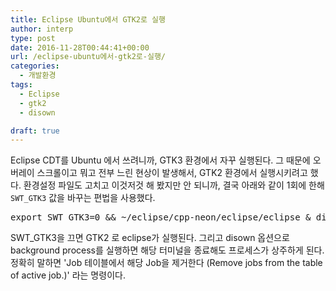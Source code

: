 ```yaml
---
title: Eclipse Ubuntu에서 GTK2로 실행
author: interp
type: post
date: 2016-11-28T00:44:41+00:00
url: /eclipse-ubuntu에서-gtk2로-실행/
categories:
  - 개발환경
tags:
  - Eclipse
  - gtk2
  - disown

draft: true
---
```

Eclipse CDT를 Ubuntu 에서 쓰려니까, GTK3 환경에서 자꾸 실행된다. 그 때문에 오버레이 스크롤이고 뭐고 전부 느린 현상이 발생해서, GTK2 환경에서 실행시키려고 했다. 환경설정 파일도 고치고 이것저것 해 봤지만 안 되니까, 결국 아래와 같이 1회에 한해 `SWT_GTK3` 값을 바꾸는 편법을 사용했다.

<pre class="brush: bash; title: ; notranslate" title="">export SWT_GTK3=0 && ~/eclipse/cpp-neon/eclipse/eclipse & disown
</pre>

SWT_GTK3을 끄면 GTK2 로 eclipse가 실행된다. 그리고 disown 옵션으로 background process를 실행하면 해당 터미널을 종료해도 프로세스가 상주하게 된다. 정확히 말하면 'Job 테이블에서 해당 Job을 제거한다 (Remove jobs from the table of active job.)' 라는 명령이다.
